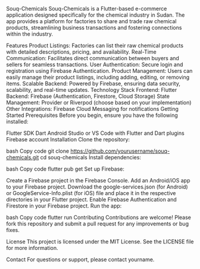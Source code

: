 Souq-Chemicals
Souq-Chemicals is a Flutter-based e-commerce application designed specifically for the chemical industry in Sudan. The app provides a platform for factories to share and trade raw chemical products, streamlining business transactions and fostering connections within the industry.

Features
Product Listings: Factories can list their raw chemical products with detailed descriptions, pricing, and availability.
Real-Time Communication: Facilitates direct communication between buyers and sellers for seamless transactions.
User Authentication: Secure login and registration using Firebase Authentication.
Product Management: Users can easily manage their product listings, including adding, editing, or removing items.
Scalable Backend: Powered by Firebase, ensuring data security, scalability, and real-time updates.
Technology Stack
Frontend: Flutter
Backend: Firebase (Authentication, Firestore, Cloud Storage)
State Management: Provider or Riverpod (choose based on your implementation)
Other Integrations: Firebase Cloud Messaging for notifications
Getting Started
Prerequisites
Before you begin, ensure you have the following installed:

Flutter SDK
Dart
Android Studio or VS Code with Flutter and Dart plugins
Firebase account
Installation
Clone the repository:

bash
Copy code
git clone https://github.com/yourusername/souq-chemicals.git
cd souq-chemicals
Install dependencies:

bash
Copy code
flutter pub get
Set up Firebase:

Create a Firebase project in the Firebase Console.
Add an Android/iOS app to your Firebase project.
Download the google-services.json (for Android) or GoogleService-Info.plist (for iOS) file and place it in the respective directories in your Flutter project.
Enable Firebase Authentication and Firestore in your Firebase project.
Run the app:

bash
Copy code
flutter run
Contributing
Contributions are welcome! Please fork this repository and submit a pull request for any improvements or bug fixes.

License
This project is licensed under the MIT License. See the LICENSE file for more information.

Contact
For questions or support, please contact yourname.

